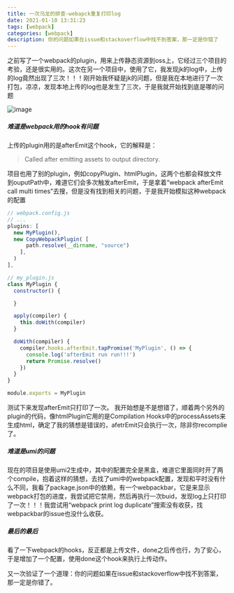 ```yaml
---
title: 一次乌龙的排查-webapck重复打印log
date: 2021-01-10 13:31:23
tags: [webpack]
categories: [webpack]
description: 你的问题如果在issue和stackoverflow中找不到答案，那一定是你错了
---
```


之前写了一个webpack的plugin，用来上传静态资源到oss上，它经过三个项目的考验，还是很实用的。这次在另一个项目中，使用了它，我发现jk的log中，上传的log竟然出现了三次！！！刚开始我怀疑是jk的问题，但是我在本地进行了一次打包，凉凉，发现本地上传的log也是发生了三次，于是我就开始找到底是哪的问题

![image](https://res.cloudinary.com/dwudaridr/image/upload/v1610257162/blog/webpack-print-log-repeat.jpg)

##### 难道是webpack用的hook有问题
上传的plugin用的是afterEmit这个hook，它的解释是：
>Called after emitting assets to output directory.

项目也用了别的plugin，例如copyPlugin、htmlPlugin，这两个也都会释放文件到ouputPath中，难道它们会多次触发afterEmit，于是拿着“webpack afterEmit call multi times”去搜，但是没有找到相关的问题，于是我开始模拟这种webpack的配置

```js
// webpack.config.js
// ...
plugins: [
  new MyPlugin(),
  new CopyWebpackPlugin( [
      path.resolve(__dirname, "source")
    ],
  )
],

// my_plugin.js
class MyPlugin {
  constructor() {

  }

  apply(compiler) {
    this.doWith(compiler)
  }

  doWith(compiler) {
    compiler.hooks.afterEmit.tapPromise('MyPlugin', () => {
      console.log('afterEmit run run!!!')
      return Promise.resolve()
    })
  }
}

module.exports = MyPlugin
```
测试下来发现afterEmit只打印了一次。
我开始想是不是想错了，顺着两个另外的plugin的代码，像htmlPlugin它用的是Compilation Hooks中的processAssets来生成html，确定了我的猜想是错误的，afetrEmit只会执行一次，除非你recomplie了。

##### 难道是umi的问题
现在的项目是使用umi2生成中，其中的配置完全是黑盒，难道它里面同时开了两个compile，抱着这样的猜想，去找了umi中的webpack配置，发现和平时没有什么不同，我看了package.json中的依赖，有一个webpackbar，它是来显示webpack打包的进度，我尝试把它禁用，然后再执行一次buid，发现log上只打印了一次！！！我尝试用“webpack print log duplicate”搜索没有收获，找webpackbar的issue也没什么收获。

##### 最后的最后
看了一下webpack的hooks，反正都是上传文件，done之后传也行，为了安心，于是增加了一个配置，使用done这个hook来执行上传动作。

又一次验证了一个道理：你的问题如果在issue和stackoverflow中找不到答案，那一定是你错了。


